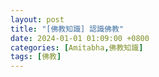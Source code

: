 ```yaml
---
layout: post
title: "[佛教知識] 認識佛教"
date: 2024-01-01 01:09:00 +0800
categories: [Amitabha,佛教知識]
tags: [佛教]
---
```



<object data="{{ site.url }}{{ site.baseurl }}/assets/pdf/learn-about-buddhism.pdf" width="100%" height="700" type="application/pdf"></object>  
